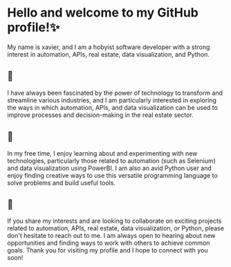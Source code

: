 # Hello and welcome to my GitHub profile!✨ 
My name is xavier,  and I am a hobyist software developer with a strong interest in automation, APIs, real estate, data visualization, and Python.

## 👀
I have always been fascinated by the power of technology to transform and streamline various industries, and I am particularly interested in exploring the ways in which automation, APIs, and data visualization can be used to improve processes and decision-making in the real estate sector.

## 🌱
In my free time, I enjoy learning about and experimenting with new technologies, particularly those related to automation (such as Selenium) and data visualization using PowerBI. I am also an avid Python user and enjoy finding creative ways to use this versatile programming language to solve problems and build useful tools.

## 💞️
If you share my interests and are looking to collaborate on exciting projects related to automation, APIs, real estate, data visualization, or Python, please don't hesitate to reach out to me. I am always open to hearing about new opportunities and finding ways to work with others to achieve common goals. Thank you for visiting my profile and I hope to connect with you soon!
